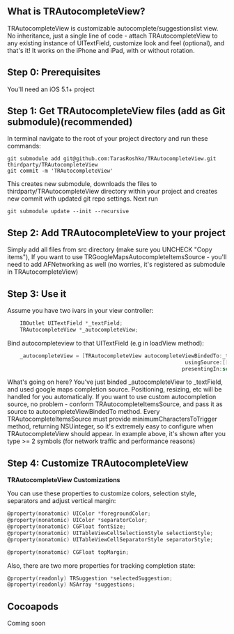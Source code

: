 What is TRAutocompleteView?
---------------------

TRAutocompleteView is customizable autocomplete/suggestionslist view. No inheritance, just a single line of code - attach TRAutocompleteView 
to any existing instance of UITextField, customize look and feel (optional), and that's it!
It works on the iPhone and iPad, with or without rotation.


Step 0: Prerequisites
---------------------
You'll need an iOS 5.1+ project


Step 1: Get TRAutocompleteView files (add as Git submodule)(recommended)
----------------
In terminal navigate to the root of your project directory and run these commands:

    git submodule add git@github.com:TarasRoshko/TRAutocompleteView.git thirdparty/TRAutocompleteView
    git commit -m 'TRAutocompleteView'

This creates new submodule, downloads the files to thirdparty/TRAutocompleteView directory within your project and creates new commit with updated git repo settings.
Next run

    git submodule update --init --recursive


Step 2: Add TRAutocompleteView to your project
------------------------------------

Simply add all files from src directory (make sure you UNCHECK "Copy items"),
If you want to use TRGoogleMapsAutocompleteItemsSource - you'll need to add AFNetworking as well (no worries, it's registered as submodule in TRAutocompleteView)


Step 3: Use it
------------------------

Assume you have two ivars in your view controller:

````objective-c
    IBOutlet UITextField *_textField;
    TRAutocompleteView *_autocompleteView;
````

Bind autocompleteview to that UITextField (e.g in loadView method):

````objective-c
    _autocompleteView = [TRAutocompleteView autocompleteViewBindedTo:_textField
                                                         usingSource:[[TRGoogleMapsAutocompleteItemsSource alloc] init]
                                                        presentingIn:self];
````

What's going on here?
You've just binded _autocompleteView to _textField, and used google maps completion source. Positioning, resizing, etc will be handled for you automatically.
If you want to use custom autocompletion source, no problem - conform TRAutocompleteItemsSource, and pass it as source to autocompleteViewBindedTo method. 
Every TRAutocompleteItemsSource must provide minimumCharactersToTrigger method, returning NSUinteger, 
so it's extremely easy to configure when TRAutocompleteView should appear. In example above, it's shown after you type >= 2 symbols (for network traffic and performance reasons)


Step 4: Customize TRAutocompleteView
------------------------
  
**TRAutocompleteView Customizations**

You can use these properties to customize colors, selection style, separators and adjust vertical margin:

````objective-c
@property(nonatomic) UIColor *foregroundColor;
@property(nonatomic) UIColor *separatorColor;
@property(nonatomic) CGFloat fontSize;
@property(nonatomic) UITableViewCellSelectionStyle selectionStyle;
@property(nonatomic) UITableViewCellSeparatorStyle separatorStyle;

@property(nonatomic) CGFloat topMargin;
````

Also, there are two more properties for tracking completion state:

````objective-c
@property(readonly) TRSuggestion *selectedSuggestion;
@property(readonly) NSArray *suggestions;
````

Cocoapods
------------------------
Coming soon